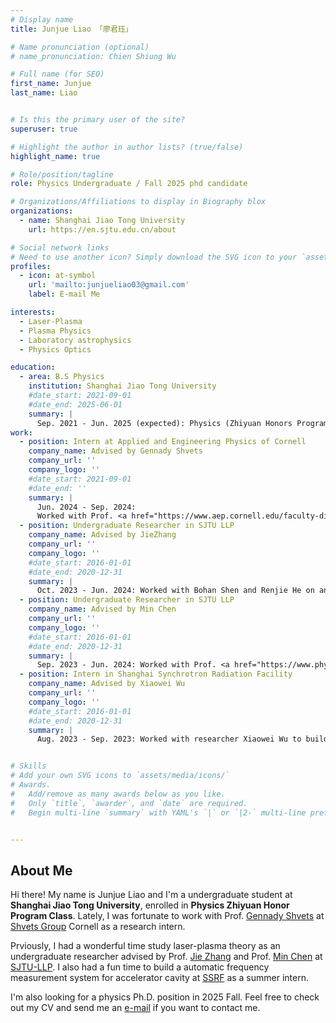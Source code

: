 ```yaml
---
# Display name
title: Junjue Liao 「廖君珏」

# Name pronunciation (optional)
# name_pronunciation: Chien Shiung Wu

# Full name (for SEO)
first_name: Junjue
last_name: Liao


# Is this the primary user of the site?
superuser: true

# Highlight the author in author lists? (true/false)
highlight_name: true

# Role/position/tagline
role: Physics Undergraduate / Fall 2025 phd candidate

# Organizations/Affiliations to display in Biography blox
organizations:
  - name: Shanghai Jiao Tong University
    url: https://en.sjtu.edu.cn/about

# Social network links
# Need to use another icon? Simply download the SVG icon to your `assets/media/icons/` folder.
profiles:
  - icon: at-symbol
    url: 'mailto:junjueliao03@gmail.com'
    label: E-mail Me

interests:
  - Laser-Plasma
  - Plasma Physics
  - Laboratory astrophysics
  - Physics Optics

education:
  - area: B.S Physics
    institution: Shanghai Jiao Tong University
    #date_start: 2021-09-01
    #date_end: 2025-06-01
    summary: |
      Sep. 2021 - Jun. 2025 (expected): Physics (Zhiyuan Honors Program) is where I built a strong foundation in mathematics and physics science. I also found my aspiration to become a physicist during my study here.
work:
  - position: Intern at Applied and Engineering Physics of Cornell
    company_name: Advised by Gennady Shvets
    company_url: ''
    company_logo: '' 
    #date_start: 2021-09-01
    #date_end: ''
    summary: |
      Jun. 2024 - Sep. 2024: 
      Worked with Prof. <a href="https://www.aep.cornell.edu/faculty-directory/gennady-shvets">Gennady Shvets</a> at <a href="https://shvets.aep.cornell.edu/">Shvets Group</a> Cornell and built an analytic model of stable structures in ultra-intense laser interaction with underdense plasma.
  - position: Undergraduate Researcher in SJTU LLP
    company_name: Advised by JieZhang
    company_url: ''
    company_logo: ''
    #date_start: 2016-01-01
    #date_end: 2020-12-31
    summary: |
      Oct. 2023 - Jun. 2024: Worked with Bohan Shen and Renjie He on analysing the propagation process of hot spot ignition and derived a relaxed detonation threshold, under the guaidence of Prof. <a href="https://www.physics.sjtu.edu.cn/en/jsml/zhangjie.html">Jie Zhang</a>.
  - position: Undergraduate Researcher in SJTU LLP
    company_name: Advised by Min Chen
    company_url: ''
    company_logo: ''
    #date_start: 2016-01-01
    #date_end: 2020-12-31
    summary: |
      Sep. 2023 - Jun. 2024: Worked with Prof. <a href="https://www.physics.sjtu.edu.cn/en/jsml/chenmin.html">Min Chen</a> and built a model to manipulate the laser spatiotemporally using the inhomogeneity of the accelerating field.
  - position: Intern in Shanghai Synchrotron Radiation Facility
    company_name: Advised by Xiaowei Wu
    company_url: ''
    company_logo: ''
    #date_start: 2016-01-01
    #date_end: 2020-12-31
    summary: |
      Aug. 2023 - Sep. 2023: Worked with researcher Xiaowei Wu to build a automatic accelerator cavity frequency measurement system


# Skills
# Add your own SVG icons to `assets/media/icons/`
# Awards.
#   Add/remove as many awards below as you like.
#   Only `title`, `awarder`, and `date` are required.
#   Begin multi-line `summary` with YAML's `|` or `|2-` multi-line prefix and indent 2 spaces below.


---
```


## About Me

Hi there! My name is Junjue Liao and I'm a undergraduate student at <b>Shanghai Jiao Tong University</b>, enrolled in <b>Physics Zhiyuan Honor Program Class</b>. Lately, I was fortunate to work with Prof. <a href="https://www.aep.cornell.edu/faculty-directory/gennady-shvets">Gennady Shvets</a> at <a href="https://shvets.aep.cornell.edu/">Shvets Group</a> Cornell  as a research intern.

Prviously, I had a wonderful time study laser-plasma theory as an undergraduate researcher advised by Prof. <a href="https://www.physics.sjtu.edu.cn/en/jsml/zhangjie.html">Jie Zhang</a> and Prof. <a href="https://www.physics.sjtu.edu.cn/en/jsml/chenmin.html">Min Chen</a> at <a href="https://llp.sjtu.edu.cn/En">SJTU-LLP</a>. I also had a fun time to build a automatic frequency measurement system for accelerator cavity at <a href="http://e-ssrf.sari.ac.cn/">SSRF</a> as a summer intern.

I'm also looking for a physics Ph.D. position in 2025 Fall. Feel free to check out my CV and send me an <a href="mailto:junjueliao03@gmail.com">e-mail</a> if you want to contact me.
